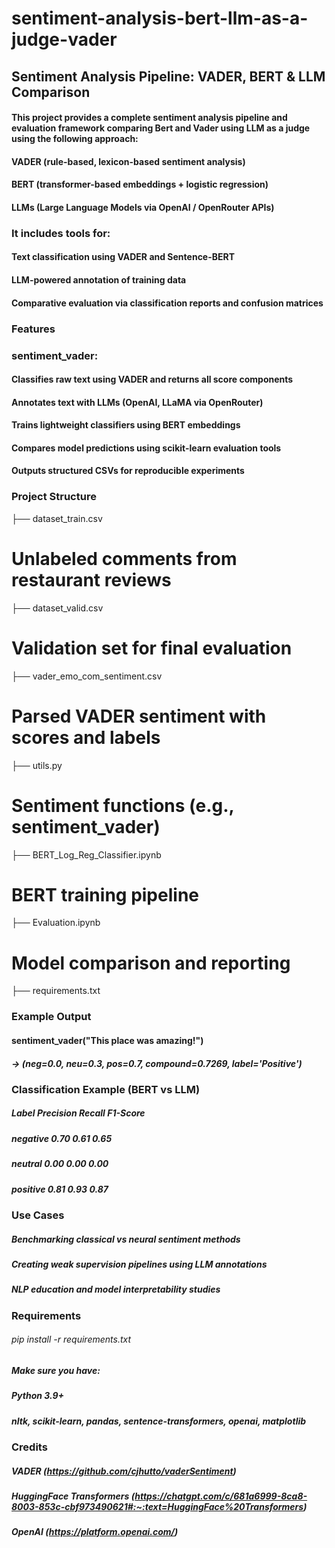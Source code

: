# sentiment-analysis-bert-llm-as-a-judge-vader

## Sentiment Analysis Pipeline: VADER, BERT & LLM Comparison

#### This project provides a complete sentiment analysis pipeline and evaluation framework comparing Bert and Vader using LLM as a judge using the following approach:

#### VADER (rule-based, lexicon-based sentiment analysis)
#### BERT (transformer-based embeddings + logistic regression)
#### LLMs (Large Language Models via OpenAI / OpenRouter APIs)

### It includes tools for:

#### Text classification using VADER and Sentence-BERT
#### LLM-powered annotation of training data
#### Comparative evaluation via classification reports and confusion matrices

### Features

### sentiment_vader: 
#### Classifies raw text using VADER and returns all score components
#### Annotates text with LLMs (OpenAI, LLaMA via OpenRouter)
#### Trains lightweight classifiers using BERT embeddings
#### Compares model predictions using scikit-learn evaluation tools
#### Outputs structured CSVs for reproducible experiments

### Project Structure

├── dataset_train.csv 
# Unlabeled comments from restaurant reviews
├── dataset_valid.csv 
# Validation set for final evaluation
├── vader_emo_com_sentiment.csv     
# Parsed VADER sentiment with scores and labels
├── utils.py                       
# Sentiment functions (e.g., sentiment_vader)
├── BERT_Log_Reg_Classifier.ipynb  
# BERT training pipeline
├── Evaluation.ipynb              
# Model comparison and reporting
├── requirements.txt

### Example Output

#### sentiment_vader("This place was amazing!")
##### → (neg=0.0, neu=0.3, pos=0.7, compound=0.7269, label='Positive')

### Classification Example (BERT vs LLM)

##### Label	Precision	Recall	F1-Score
##### negative	0.70	0.61	0.65
##### neutral	0.00	0.00	0.00
##### positive	0.81	0.93	0.87

### Use Cases

##### Benchmarking classical vs neural sentiment methods
##### Creating weak supervision pipelines using LLM annotations
##### NLP education and model interpretability studies

### Requirements

###### pip install -r requirements.txt

##### Make sure you have:

##### Python 3.9+
##### nltk, scikit-learn, pandas, sentence-transformers, openai, matplotlib


### Credits

##### VADER (https://github.com/cjhutto/vaderSentiment)
##### HuggingFace Transformers (https://chatgpt.com/c/681a6999-8ca8-8003-853c-cbf973490621#:~:text=HuggingFace%20Transformers)
##### OpenAI (https://platform.openai.com/)
